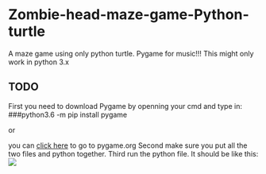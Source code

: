 # Zombie-head-maze-game-Python-turtle
A maze game using only python turtle. Pygame for music!!!
This might only work in python 3.x
## TODO
First you need to download Pygame by openning your cmd and type in:
###python3.6 -m pip install pygame

or 

you can <a href="www.pygame.org">click here</a> to go to pygame.org
Second make sure you put all the two files and python together.
Third run the python file.
It should be like this:
<img src="C:\fred2\html\img1\Maze game Fails tryout\capture.PNG"/>
